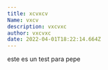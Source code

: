 ```yaml
---
title: xcvxcv
Name: vxcv
description: vxcvxc
author: vxcvxc
date: 2022-04-01T18:22:14.664Z
---
```

este es un test para pepe